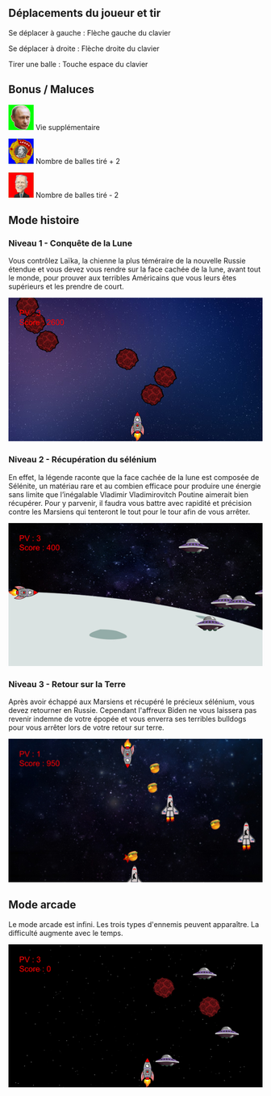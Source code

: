 ## Déplacements du joueur et tir
Se déplacer à gauche : Flèche gauche du clavier

Se déplacer à droite : Flèche droite du clavier

Tirer une balle : Touche espace du clavier

## Bonus / Maluces
![Bonus vert](MozerRushia/Drop_Life.png) Vie supplémentaire

![Bonus bleu](MozerRushia/Drop_Weapon_Up.png) Nombre de balles tiré + 2

![Maluce rouge](MozerRushia/Drop_Weapon_Down.png) Nombre de balles tiré - 2

## Mode histoire
### Niveau 1 - Conquête de la Lune
Vous contrôlez Laïka, la chienne la plus téméraire de la nouvelle Russie étendue et vous devez vous rendre sur la face cachée de la lune, avant tout le monde, pour prouver aux terribles Américains que vous leurs êtes supérieurs et les prendre de court.

![Niveau 1](MozerRushia/level1.png)

### Niveau 2 - Récupération du sélénium
En effet, la légende raconte que la face cachée de la lune est composée de Sélénite, un matériau rare et au combien efficace pour produire une énergie sans limite que l’inégalable Vladimir Vladimirovitch Poutine aimerait bien récupérer. Pour y parvenir, il faudra vous battre avec rapidité et précision contre les Marsiens qui tenteront le tout pour le tour afin de vous arrêter.

![Niveau 2](MozerRushia/level2.png)

### Niveau 3 - Retour sur la Terre
Après avoir échappé aux Marsiens et récupéré le précieux sélénium, vous devez retourner en Russie.
Cependant l'affreux Biden ne vous laissera pas revenir indemne de votre épopée et vous enverra ses terribles bulldogs pour vous arrêter lors de votre retour sur terre.

![Niveau 3](MozerRushia/level3.PNG)

## Mode arcade
Le mode arcade est infini. Les trois types d'ennemis peuvent apparaître. La difficulté augmente avec le temps.

![Arcade](MozerRushia/arcade.png)
